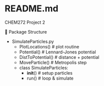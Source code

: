 # README.md
CHEM272 Project 2

👷 Package Structure

* SimulateParticles.py
  - PlotLocations()         # plot routine
  - Potential()             # Lennard-Jones potential
  - DistToPotential()       # distance + potential
  - MoveParticle()          # Metropolis step
  - class SimulateParticles:
    - __init__()        # setup particles
    - run()             # loop & simulate
   
